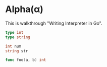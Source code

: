 # Alpha(α) 

This is walkthrough "Writing Interpreter in Go".

```go
type int
type string

int num
string str

func foo(a, b) int
```
